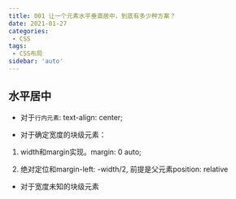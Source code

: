 ```yaml
---
title: 001 让一个元素水平垂直居中，到底有多少种方案？
date: 2021-01-27
categories: 
 - CSS
tags:
 - CSS布局
sidebar: 'auto'
---
```


## 水平居中

- 对于`行内元素`: text-align: center;

- 对于确定宽度的块级元素：

1. width和margin实现。margin: 0 auto;


2. 绝对定位和margin-left: -width/2, 前提是父元素position: relative

- 对于宽度未知的块级元素